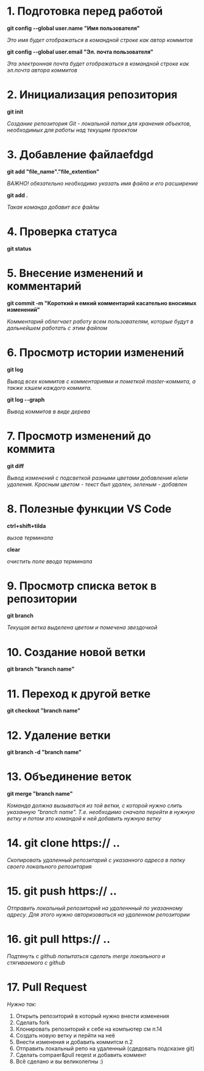 
# 1. Подготовка перед работой
**git config --global user.name "Имя пользователя"**

_Это имя будет отображаться в командной строке как автор коммитов_

**git config --global user.email "Эл. почта пользователя"**

_Эта электронная почта будет отображаться в командной строке как эл.почта автора коммитов_

# 2. Инициализация репозитория

**git init**

_Создание репозитория Git - локальной папки для хранения объектов, необходимых для работы над текущим проектом_
# 3. Добавление файлаefdgd
**git add "file_name"."file_extention"**

_ВАЖНО! обязательно необходимо указать имя файла и его расширение_

**git add .**

_Такая команда добавит все файлы_

# 4. Проверка статуса 

**git status**

# 5. Внесение изменений и комментарий

**git commit -m "Короткий и емкий комментарий касательно вносимых изменений"**

_Комментарий облегчает работу всем пользователям, которые будут в дальнейшем работать с этим файлом_

# 6. Просмотр истории изменений

**git log**

_Вывод всех коммитов с комментариями и пометкой master-коммита, а также хэшем каждого коммита._

**git log --graph**

_Вывод коммитов в виде дерева_

# 7. Просмотр изменений до коммита

**git diff**

_Вывод изменений с подсветкой разными цветами добавления и/или удаления. Красным цветом - текст был удален, зеленым - добавлен_

# 8. Полезные функции VS Code

**ctrl+shift+tilda**

_вызов терминала_

**clear**

_очистить поле ввода терминала_

# 9. Просмотр списка веток в репозитории

**git branch**

_Текущая ветка выделена цветом и помечена звездочкой_
# 10. Создание новой ветки

**git branch "branch name"**

# 11. Переход к другой ветке

**git checkout "branch name"**
# 12. Удаление ветки

**git branch -d "branch name"**
# 13. Объединение веток

**git merge "branch name"**

_Команда должна вызываться из той ветки, с которой нужно слить указанную "branch name". Т.е. необходимо сначала перейти в нужную ветку и потом это командой к ней добавить нужную ветку_

# 14. git clone https:// ..

_Скопировать удаленный репозитарий с указанного адреса в папку своего локального репозитария_

# 15. git push https:// ..

_Отправить локальный репозиторий на удаленнный по указанному адресу. Для этого нужно авторизоваться на удаленном репозитории_

# 16. git pull https:// ..

_Подтянуть с github попытаться сделать  merge локального и стягиваемого с github_

# 17. Pull Request
_Нужно так:_
1. Открыть репозиторий в который нужно внести изменения
2. Сделать fork
3. Клонировать репозиторий к себе на компьютер см п.14
4. Создать новую ветку и перйти на неё
5. Внести изменения и добавить коммитсм п.2
6. Отправить локальный репо на удаленный (сдедовать подсказке git)
7. Сделать compaer&pull reqest и добавить коммент
8. Всё сделано и вы великолепны :)
